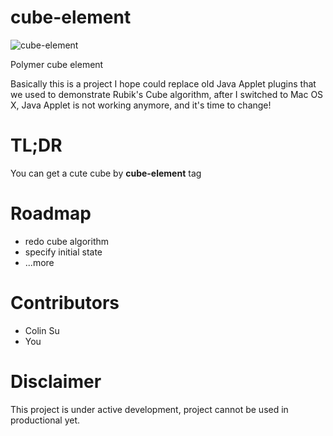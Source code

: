 cube-element
============

![cube-element](https://cloud.githubusercontent.com/assets/374786/3767164/da5a5002-18ca-11e4-9d98-49053f6ac4e0.png)

Polymer cube element

Basically this is a project I hope could replace old Java Applet plugins that we used to demonstrate Rubik's Cube algorithm, after I switched to Mac OS X, Java Applet is not working anymore, and it's time to change!


# TL;DR

You can get a cute cube by **cube-element** tag

# Roadmap

* redo cube algorithm
* specify initial state
* ...more

# Contributors

* Colin Su
* You

# Disclaimer

This project is under active development, project cannot be used in productional yet.

